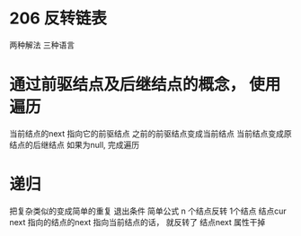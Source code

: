# 206 反转链表
两种解法 三种语言

# 通过前驱结点及后继结点的概念， 使用遍历
当前结点的next 指向它的前驱结点 
之前的前驱结点变成当前结点 
当前结点变成原结点的后继结点 
如果为null, 完成遍历

# 递归
把复杂类似的变成简单的重复
退出条件 
简单公式 n 个结点反转 1个结点 
结点cur next 指向的结点的next 指向当前结点的话， 就反转了 
结点next 属性干掉